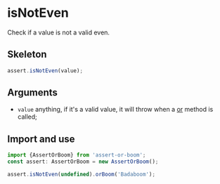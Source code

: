# isNotEven

Check if a value is not a valid even.

## Skeleton

```ts
assert.isNotEven(value);
```

## Arguments

- `value` anything, if it's a valid value, it will throw when a [or](../or.md) method is called;

## Import and use

```ts
import {AssertOrBoom} from 'assert-or-boom';
const assert: AssertOrBoom = new AssertOrBoom();

assert.isNotEven(undefined).orBoom('Badaboom');
```
